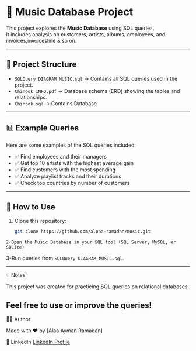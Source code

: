 # 🎵 Music Database Project  

This project explores the **Music Database** using SQL queries.  
It includes analysis on customers, artists, albums, employees, and invoices,invoicesline & so on.  

---

## 📂 Project Structure
- `SQLQuery DIAGRAM MUSIC.sql` → Contains all SQL queries used in the project.  
- `Chinook_INFO.pdf` → Database schema (ERD) showing the tables and relationships.  
- `Chinook.sql` → Contains Database. 
---

## 📊 Example Queries
Here are some examples of the SQL queries included:  

- ✅ Find employees and their managers  
- ✅ Get top 10 artists with the highest average gain  
- ✅ Find customers with the most spending  
- ✅ Analyze playlist tracks and their durations  
- ✅ Check top countries by number of customers  

---

## 🚀 How to Use
1. Clone this repository:
   ```bash
   git clone https://github.com/aloaa-ramadan/music.git
   
```2-Open the Music Database in your SQL tool (SQL Server, MySQL, or SQLite)```

3-Run queries from `SQLQuery DIAGRAM MUSIC.sql`.

---
💡 Notes

This project was created for practicing SQL queries on relational databases.

Feel free to use or improve the queries!
---
👩‍💻 Author

Made with ❤️ by [Alaa Ayman Ramadan]

💼 LinkedIn 
[LinkedIn Profile](https://www.linkedin.com/in/alaa-ramadan-89116232a/)

